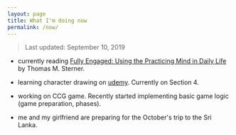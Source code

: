 ```yaml
---
layout: page
title: What I'm doing now
permalink: /now/
---
```


> Last updated: September 10, 2019

* currently reading [Fully Engaged: Using the Practicing Mind in Daily Life](https://www.amazon.com/Fully-Engaged-Using-Practicing-Daily/dp/1608684326) by Thomas M. Sterner.

* learning character drawing on [udemy](https://www.udemy.com/character-art-school-complete-character-drawing/). Currently on Section 4.

* working on CCG game. Recently started implementing basic game logic (game preparation, phases).

* me and my girlfriend are preparing for the October's trip to the Sri Lanka.
